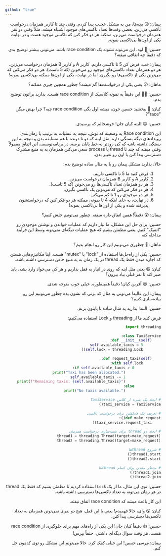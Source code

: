 ```yaml
---
github: "true"
---
```


<div dir="rtl">

پیمان:
😕 بچه‌ها، من یه مشکل عجیب پیدا کردم.
وقتی چند تا کاربر همزمان درخواست تاکسی می‌زنن، بعضی وقت‌ها تعداد تاکسی‌های موجود اشتباه میشه. 
مثلاً وقتی دو نفر همزمان درخواست می‌زنن، ممکنه هر دو فکر کنن که تاکسی موجود هست و در نهایت یکی از اون‌ها بی‌تاکسی بمونه.

حسین:
🤔 اوه، این می‌تونه نشونه یک race condition باشه. 
می‌تونی بیشتر توضیح بدی که دقیقاً چه اتفاقی میفته؟

پیمان:
خب، فرض کن 5 تا تاکسی داریم. 
کاربر A و کاربر B همزمان درخواست می‌زنن. 
هر دو همزمان تعداد تاکسی‌های موجود رو می‌خونن (که 5 تاست). 
هر دو فکر می‌کنن که می‌تونن یکی از تاکسی‌ها رو بگیرن. 
اما در نهایت، یکی از اون‌ها ممکنه بی‌تاکسی بمونه!

ماهان:
😮 یعنی یکی از درخواست‌ها گم میشه؟ 
چطور همچین چیزی ممکنه؟

حسین:
👨‍🏫 این دقیقاً یه نمونه کلاسیک از race condition هست. 
بذارید براتون توضیح بدم.

کیان:
🤔 ببخشید حسین جون، میشه اول بگی race condition چیه؟ 
چرا بهش میگن "race"?

حسین:
😊 البته کیان جان! خوشحالم که پرسیدی. 

این Race condition یه وضعیته که توش، نتیجه یه عملیات به ترتیب یا زمان‌بندی رویدادهای دیگه بستگی داره. 
مثل اینه که دو تا دونده با هم مسابقه بدن و نتیجه به این بستگی داشته باشه که کی زودتر به خط پایان برسه.
در برنامه‌نویسی، این اتفاق معمولاً وقتی میفته که چند تا thread یا process سعی می‌کنن همزمان به یه منبع مشترک دسترسی پیدا کنن یا اون رو تغییر بدن.

حالا، بذارید مشکل پیمان رو با یه مثال ساده توضیح بدم:

1. فرض کنید ما 5 تا تاکسی داریم.
2. کاربر A و کاربر B همزمان درخواست می‌زنن.
3. هر دو همزمان تعداد تاکسی‌ها رو می‌خونن (که 5 تاست).
4. هر دو فکر می‌کنن که می‌تونن یک تاکسی بگیرن.
5. هر دو موجودی رو 1 تا کم می‌کنن.
6. در نهایت، به جای اینکه 4 تا بمونه، ممکنه هر دو فکر کنن که درخواستشون پذیرفته شده و یکی از اون‌ها بی‌تاکسی بمونه!

پیمان:
😲 دقیقاً! همین اتفاق داره میفته. 
چطور می‌تونیم حلش کنیم؟

حسین:
برای حل این مشکل، ما نیاز داریم که عملیات خواندن و نوشتن موجودی رو "اتمیک" کنیم. 
یعنی مطمئن بشیم که هیچ عملیات دیگه‌ای نمی‌تونه وسط این فرآیند مداخله کنه.

ماهان:
🤔 چطوری می‌تونیم این کار رو انجام بدیم؟

حسین:
یکی از راه‌حل‌ها استفاده از "lock" یا "mutex" هست. 
اینا مکانیزم‌هایی هستن که اجازه میدن فقط یک thread در یک زمان به یه منبع خاص دسترسی داشته باشه.

کیان:
😃 یعنی مثل اینه که روی در انبار یه قفل بذاریم و هر کی می‌خواد وارد بشه، باید صبر کنه تا نفر قبلی بیاد بیرون؟

حسین:
😃 آفرین کیان! دقیقاً همینطوره. 
خیلی خوب متوجه شدی.

پیمان:
این عالیه! 
می‌تونی یه مثال کد بزنی که نشون بده چطور می‌تونیم این رو پیاده‌سازی کنیم؟

حسین:
البته! بذارید یه مثال ساده با پایتون بزنم. 

فرض کنید ما از threading و Lock استفاده می‌کنیم:

```python
import threading

class TaxiService:
    def __init__(self):
        self.available_taxis = 5
        self.lock = threading.Lock()

    def request_taxi(self):
        with self.lock:
            if self.available_taxis > 0:
                print("Taxi has been allocated.")
                self.available_taxis -= 1
                print(f"Remaining taxis: {self.available_taxis}")
            else:
                print("No taxis available.")

# ایجاد یک شیء از کلاس TaxiService
taxi_service = TaxiService()

# تعریف یک فانکشن برای درخواست تاکسی
def make_request():
    taxi_service.request_taxi()

# ایجاد دو thread برای شبیه‌سازی درخواست همزمان
thread1 = threading.Thread(target=make_request)
thread2 = threading.Thread(target=make_request)

# شروع threadها
thread1.start()
thread2.start()

# منتظر ماندن برای اتمام threadها
thread1.join()
thread2.join()
```

حسین:
توی این مثال، ما از یک `Lock` استفاده کردیم تا مطمئن بشیم که فقط یک thread در هر زمان می‌تونه به تعداد تاکسی‌ها دسترسی داشته باشه. 

این کار باعث میشه که race condition اتفاق نیفته.

کیان:
😮 وای، حالا فهمیدم! 
یعنی با این قفل، هیچ دو نفری نمی‌تونن همزمان به تعداد تاکسی‌ها دسترسی پیدا کنن.

حسین:
👍 دقیقاً کیان جان! 
این یکی از راه‌های مهم برای جلوگیری از race condition هست. 
هر وقت سوال دیگه‌ای داشتی، حتماً بپرس!

پیمان:
مرسی حسین! 
این خیلی کمک کرد. 
حالا می‌تونم این مشکل رو توی کدمون حل کنم.

</div>